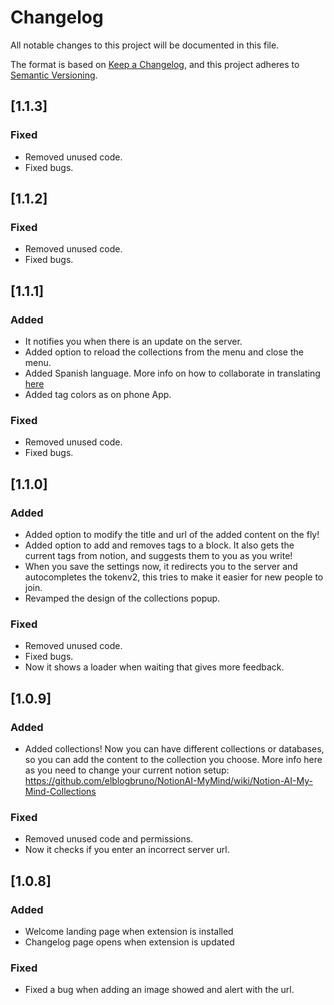 # Changelog

All notable changes to this project will be documented in this file.

The format is based on [Keep a Changelog](https://keepachangelog.com/en/1.0.0/),
and this project adheres to [Semantic Versioning](https://semver.org/spec/v2.0.0.html).

## [1.1.3]

### Fixed

- Removed unused code.
- Fixed bugs.
## [1.1.2]

### Fixed

- Removed unused code.
- Fixed bugs.

## [1.1.1]

### Added 

- It notifies you when there is an update on the server.
- Added option to reload the collections from the menu and close the menu.
- Added Spanish language. More info on how to collaborate in translating [here](https://github.com/elblogbruno/NotionAI-MyMind-Translations)
- Added tag colors as on phone App.
### Fixed

- Removed unused code.
- Fixed bugs.

## [1.1.0]

### Added 

- Added option to modify the title and url of the added content on the fly!
- Added option to add and removes tags to a block. It also gets the current tags from notion, and suggests them to you as you write!
- When you save the settings now, it redirects you to the server and autocompletes the tokenv2, this tries to make it easier for new people to join.
- Revamped the design of the collections popup.

### Fixed

- Removed unused code.
- Fixed bugs.
- Now it shows a loader when waiting that gives more feedback.

## [1.0.9]

### Added 

- Added collections! Now you can have different collections or databases, so you can add the content to the collection you choose. More info here as you need to change your current notion setup:  https://github.com/elblogbruno/NotionAI-MyMind/wiki/Notion-AI-My-Mind-Collections


### Fixed

- Removed unused code and permissions.
- Now it checks if you enter an incorrect server url.

## [1.0.8]

### Added 

- Welcome landing page when extension is installed
- Changelog page opens when extension is updated

### Fixed

- Fixed a bug when adding an image showed and alert with the url.